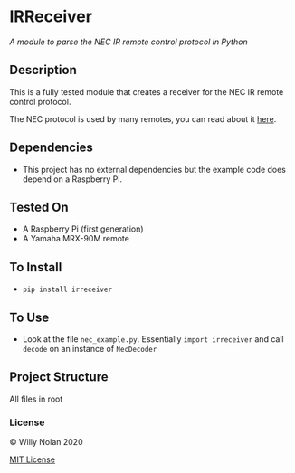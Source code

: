 # IRReceiver
*A module to parse the NEC IR remote control protocol in Python*

## Description
This is a fully tested module that creates a receiver for the NEC IR remote control protocol.

The NEC protocol is used by many remotes, you can read about it [here](https://www.sbprojects.net/knowledge/ir/nec.php).

## Dependencies
- This project has no external dependencies but the example code does depend on a Raspberry Pi.

## Tested On
- A Raspberry Pi (first generation)
- A Yamaha MRX-90M remote

## To Install
- `pip install irreceiver`

## To Use
- Look at the file `nec_example.py`. Essentially `import irreceiver` and call `decode` on an instance of `NecDecoder` 

## Project Structure
All files in root


### License

:copyright: Willy Nolan 2020

[MIT License](http://en.wikipedia.org/wiki/MIT_License)
